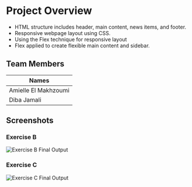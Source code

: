# Project Overview
- HTML structure includes header, main content, news items, and footer.
- Responsive webpage layout using CSS.
- Using the Flex technique for responsive layout
- Flex applied to create flexible main content and sidebar.

## Team Members
| Names |
|--------|
| Amielle El Makhzoumi |
| Diba Jamali|

## Screenshots
### Exercise B
![Exercise B Final Output](./ExerciseB.gif)
### Exercise C
![Exercise C Final Output](./ExerciseC.gif)